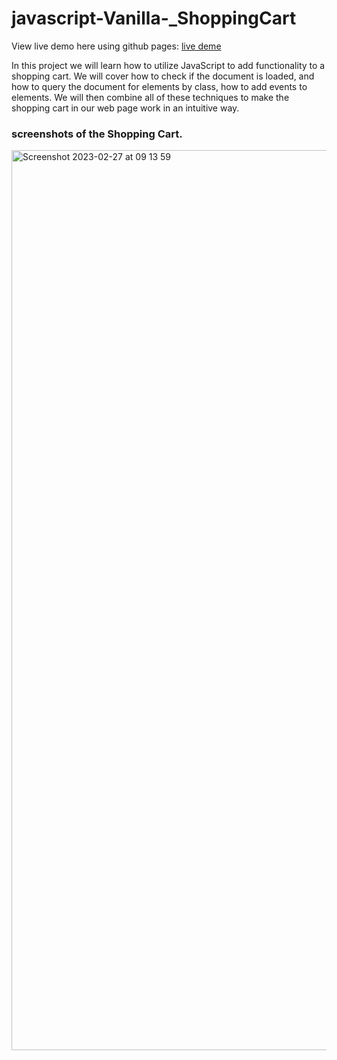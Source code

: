 # javascript-Vanilla-\_ShoppingCart

View live demo here using github pages: [live deme](https://hitendra27.github.io/javascript-Vanilla-_ShoppingCart/store.html)

In this project we will learn how to utilize JavaScript to add functionality to a shopping cart.
We will cover how to check if the document is loaded, and how to query the document for elements by class,
how to add events to elements. We will then combine all of these techniques to make the shopping cart in our web page work in an intuitive way.

### screenshots of the Shopping Cart.

<img width="1440" alt="Screenshot 2023-02-27 at 09 13 59" src="https://user-images.githubusercontent.com/73651340/221688161-e80f8faa-d080-495a-aa0f-6f7905b71eec.png">
